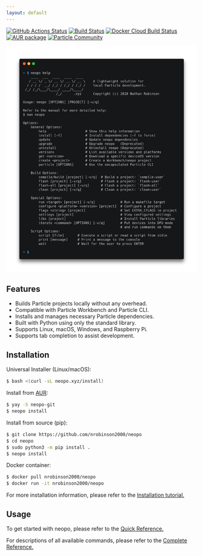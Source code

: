 ```yaml
---
layout: default
---
```

[![GitHub Actions Status](https://github.com/nrobinson2000/neopo/workflows/python-pip/badge.svg)](https://github.com/nrobinson2000/neopo/actions)
[![Build Status](https://travis-ci.org/nrobinson2000/neopo.svg?branch=master)](https://travis-ci.org/nrobinson2000/neopo)
[![Docker Cloud Build Status](https://img.shields.io/docker/cloud/build/nrobinson2000/neopo)](https://hub.docker.com/r/nrobinson2000/neopo)
[![AUR package](https://repology.org/badge/version-for-repo/aur/neopo.svg)](https://aur.archlinux.org/packages/neopo-git/)
[![Particle Community](https://img.shields.io/badge/particle-community-informational)](https://community.particle.io/t/neopo-a-lightweight-solution-for-local-particle-development/56378?u=nrobinson2000)

![Neopo Screenshot](assets/images/neopo-carbon.png)

## Features

- Builds Particle projects locally without any overhead.
- Compatible with Particle Workbench and Particle CLI.
- Installs and manages necessary Particle dependencies.
- Built with Python using only the standard library.
- Supports Linux, macOS, Windows, and Raspberry Pi.
- Supports tab completion to assist development.

## Installation

Universal Installer (Linux/macOS):

```bash
$ bash <(curl -sL neopo.xyz/install)
```

Install from [AUR](https://aur.archlinux.org/packages/neopo-git/):

```bash
$ yay -S neopo-git
$ neopo install
```

Install from source (pip):

```bash
$ git clone https://github.com/nrobinson2000/neopo
$ cd neopo
$ sudo python3 -m pip install .
$ neopo install
```

Docker container:

```bash
$ docker pull nrobinson2000/neopo
$ docker run -it nrobinson2000/neopo
```

For more installation information, please refer to the [Installation tutorial.](tutorials/install.html)

<script id="asciicast-392578" src="https://asciinema.org/a/392578.js" async></script>

## Usage

To get started with neopo, please refer to the [Quick Reference.](docs/quick-docs.html)

For descriptions of all available commands, please refer to the [Complete Reference.](docs/full-docs.html)